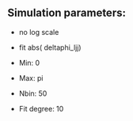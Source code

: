 ## Simulation parameters:

  * no log scale
  
  * fit abs( deltaphi_ljj)
  * Min: 0
  * Max: pi
  * Nbin: 50 
  * Fit degree: 10
